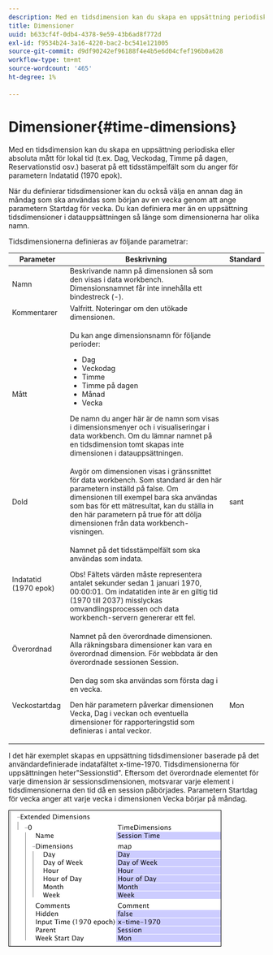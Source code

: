```yaml
---
description: Med en tidsdimension kan du skapa en uppsättning periodiska eller absoluta mått för lokal tid (t.ex. Dag, Veckodag, Timme på dagen, Reservationstid osv.) baserat på ett tidsstämpelfält som du anger för parametern Indatatid (1970 epok).
title: Dimensioner
uuid: b633cf4f-0db4-4378-9e59-43b6ad8f772d
exl-id: f9534b24-3a16-4220-bac2-bc541e121005
source-git-commit: d9df90242ef96188f4e4b5e6d04cfef196b0a628
workflow-type: tm+mt
source-wordcount: '465'
ht-degree: 1%

---
```


# Dimensioner{#time-dimensions}

Med en tidsdimension kan du skapa en uppsättning periodiska eller absoluta mått för lokal tid (t.ex. Dag, Veckodag, Timme på dagen, Reservationstid osv.) baserat på ett tidsstämpelfält som du anger för parametern Indatatid (1970 epok).

När du definierar tidsdimensioner kan du också välja en annan dag än måndag som ska användas som början av en vecka genom att ange parametern Startdag för vecka. Du kan definiera mer än en uppsättning tidsdimensioner i datauppsättningen så länge som dimensionerna har olika namn.

Tidsdimensionerna definieras av följande parametrar:

<table id="table_9734F6CD7ABA4661A2F9A5FB948A7282"> 
 <thead> 
  <tr> 
   <th colname="col1" class="entry"> Parameter </th> 
   <th colname="col2" class="entry"> Beskrivning </th> 
   <th colname="col3" class="entry"> Standard </th> 
  </tr> 
 </thead>
 <tbody> 
  <tr> 
   <td colname="col1"> Namn </td> 
   <td colname="col2"> Beskrivande namn på dimensionen så som den visas i data workbench. Dimensionsnamnet får inte innehålla ett bindestreck (-). </td> 
   <td colname="col3"> </td> 
  </tr> 
  <tr> 
   <td colname="col1"> Kommentarer </td> 
   <td colname="col2"> Valfritt. Noteringar om den utökade dimensionen. </td> 
   <td colname="col3"> </td> 
  </tr> 
  <tr> 
   <td colname="col1"> Mått </td> 
   <td colname="col2"> <p>Du kan ange dimensionsnamn för följande perioder: </p> <p> 
     <ul id="ul_EB0837DD66BE4004A615A6029EEF4CD5"> 
      <li id="li_2E46E6DB004E443C8CC831DCEE743D60"> Dag </li> 
      <li id="li_F59A27779EBE4E2A84E0972EE8BCDFA7"> Veckodag </li> 
      <li id="li_7D74CD547ED1449091EF7B2E0E8C46DE"> Timme </li> 
      <li id="li_706AF9D385CB44C098DEBACA3BA2CD4B"> Timme på dagen </li> 
      <li id="li_76FBF69B25954885A0192D308A155E41"> Månad </li> 
      <li id="li_3C16955BE5C54291A25E25CD31259661"> Vecka </li> 
     </ul> </p> <p> De namn du anger här är de namn som visas i dimensionsmenyer och i visualiseringar i data workbench. Om du lämnar namnet på en tidsdimension tomt skapas inte dimensionen i datauppsättningen. </p> </td> 
   <td colname="col3"> </td> 
  </tr> 
  <tr> 
   <td colname="col1"> Dold </td> 
   <td colname="col2"> Avgör om dimensionen visas i gränssnittet för data workbench. Som standard är den här parametern inställd på false. Om dimensionen till exempel bara ska användas som bas för ett mätresultat, kan du ställa in den här parametern på true för att dölja dimensionen från data workbench-visningen. </td> 
   <td colname="col3"> sant </td> 
  </tr> 
  <tr> 
   <td colname="col1"> Indatatid (1970 epok) </td> 
   <td colname="col2"> <p>Namnet på det tidsstämpelfält som ska användas som indata. </p> <p> <p>Obs!  Fältets värden måste representera antalet sekunder sedan 1 januari 1970, 00:00:01. Om indatatiden inte är en giltig tid (1970 till 2037) misslyckas omvandlingsprocessen och data workbench-servern genererar ett fel. </p> </p> </td> 
   <td colname="col3"> </td> 
  </tr> 
  <tr> 
   <td colname="col1"> Överordnad </td> 
   <td colname="col2"> Namnet på den överordnade dimensionen. Alla räkningsbara dimensioner kan vara en överordnad dimension. För webbdata är den överordnade sessionen Session. </td> 
   <td colname="col3"> </td> 
  </tr> 
  <tr> 
   <td colname="col1"> Veckostartdag </td> 
   <td colname="col2"> <p>Den dag som ska användas som första dag i en vecka. </p> <p> Den här parametern påverkar dimensionen Vecka, Dag i veckan och eventuella dimensioner för rapporteringstid som definieras i antal veckor. </p> </td> 
   <td colname="col3"> Mon </td> 
  </tr> 
 </tbody> 
</table>

I det här exemplet skapas en uppsättning tidsdimensioner baserade på det användardefinierade indatafältet x-time-1970. Tidsdimensionerna för uppsättningen heter&quot;Sessionstid&quot;. Eftersom det överordnade elementet för varje dimension är sessionsdimensionen, motsvarar varje element i tidsdimensionerna den tid då en session påbörjades. Parametern Startdag för vecka anger att varje vecka i dimensionen Vecka börjar på måndag.

![](assets/cfg_Transformation_Dim_TimeDim.png)
